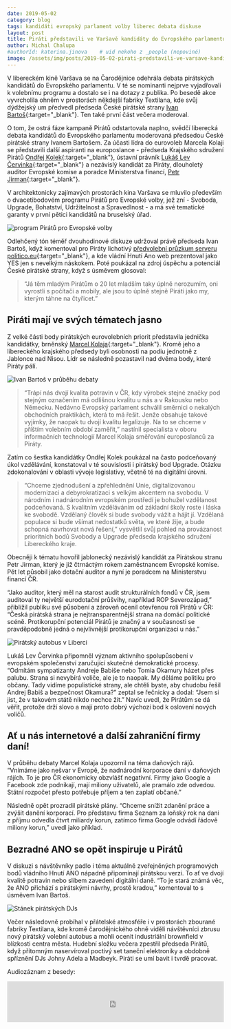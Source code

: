 ```yaml
---
date: 2019-05-02
category: blog
tags: kandidáti evropský parlament volby liberec debata diskuse
layout: post
title: Piráti představili ve Varšavě kandidáty do Evropského parlamentu
author: Michal Chalupa
#authorId: katerina.jinova    # uid nekoho z _people (nepoviné)
image: /assets/img/posts/2019-05-02-pirati-predstavili-ve-varsave-kandidaty-do-evropskeho-parlamentu.jpg
---
```


V libereckém kině Varšava se na Čarodějnice odehrála debata pirátských kandidátů do Evropského parlamentu. V té se nominanti nejprve vyjadřovali k volebnímu programu a dostalo se i na dotazy z publika. Po besedě akce vyvrcholila ohněm v prostorách někdejší fabriky Textilana, kde svůj dýdžejský um předvedl předseda České pirátské strany [Ivan Bartoš](https://www.pirati.cz/lide/ivan-bartos/){:target="_blank"}. Ten také první část večera moderoval.

O tom, že ostrá fáze kampaně Pirátů odstartovala naplno, svědčí liberecká debata kandidátů do Evropského parlamentu moderovaná předsedou České pirátské strany Ivanem Bartošem. Za účasti lídra do eurovoleb Marcela Kolaji se představili další aspiranti na europoslance - předseda Krajského sdružení Pirátů [Ondřej Kolek](https://evropapotrebuje.cz/kandidati/ondrej-kolek/){:target="_blank"}, ústavní právník [Lukáš Lev Červinka](https://www.lukas-lev-cervinka.com/){:target="_blank"} a nezávislý kandidát za Piráty, dlouholetý auditor Evropské komise a poradce Ministerstva financí, [Petr Jirman](https://evropapotrebuje.cz/kandidati/petr-jirman/){:target="_blank"}.

V architektonicky zajímavých prostorách kina Varšava se mluvilo především o dvacetibodovém programu Pirátů pro Evropské volby, jež zní -  Svoboda, Upgrade, Bohatství, Udržitelnost a Spravedlnost - a má své tematické garanty v první pětici kandidátů na bruselský úřad.

![program Pirátů pro Evropské volby](/assets/img/posts/2019-05-02-pirati-predstavili-ve-varsave-kandidaty-do-evropskeho-parlamentu_2.jpg)

Odlehčený tón téměř dvouhodinové diskuze udržoval právě předseda Ivan Bartoš, když komentoval pro Piráty lichotivý [předvolební průzkum serveru politico.eu](https://www.politico.eu/2019-european-elections/czech-republic/){:target="_blank"}, a kde vládní Hnutí Ano web prezentoval jako YES jen s nevelkým náskokem. Poté poukázal na zdroj úspěchu a potenciál České pirátské strany, když s úsměvem glosoval: 

> “Já těm mladým Pirátům o 20 let mladším taky úplně nerozumím, oni vyrostli s počítači a mobily, ale jsou to úplně stejně Piráti jako my, kterým táhne na čtyřicet.”

## Piráti mají ve svých tématech jasno

Z velké části body pirátských eurovolebních priorit představila jednička kandidátky, brněnský [Marcel Kolaja](https://evropapotrebuje.cz/kandidati/marcel-kolaja/){:target="_blank"}. Kromě jeho a libereckého krajského předsedy byli osobnosti na podiu jednotně z Jablonce nad Nisou. Lídr se následně pozastavil nad dvěma body, které Piráty pálí. 

![Ivan Bartoš v průběhu debaty](/assets/img/posts/2019-05-02-pirati-predstavili-ve-varsave-kandidaty-do-evropskeho-parlamentu_3.jpg)

> “Trápí nás dvojí kvalita potravin v ČR, kdy výrobek stejné značky pod stejným označením má odlišnou kvalitu u nás a v Rakousku nebo Německu. Nedávno Evropský parlament schválil směrnici o nekalých obchodních praktikách, která to má řešit. Jenže obsahuje takové vyjímky, že naopak tu dvojí kvalitu legalizuje. Na to se chceme v příštím volebním období zaměřit,” nastínil specialista v oboru informačních technologií Marcel Kolaja směřování europoslanců za Piráty.

Zatím co šestka kandidátky Ondřej Kolek poukázal na často podceňovaný úkol vzdělávání, konstatoval v té souvislosti i pirátský bod Upgrade. Otázku zdokonalování v oblasti vývoje legislativy, včetně té na digitální úrovni.

> “Chceme zjednodušení a zpřehlednění Unie, digitalizovanou modernizaci a debyrokratizaci s velkým akcentem na svobodu. V národním i nadnárodním evropském prostředí je bohužel vzdělanost podceňovaná. S kvalitním vzděláváním od základní školy roste i láska ke svobodě. Vzdělaný člověk si bude svobody vážit a hájit jí. Vzdělaná populace si bude všímat nedostatků světa, ve které žije, a bude schopná navrhovat nová řešení,” vysvětlil svůj pohled na provázanost prioritních bodů Svobody a Upgrade předseda krajského sdružení Libereckého kraje.

Obecněji k tématu hovořil jablonecký nezávislý kandidát za Pirátskou stranu Petr Jirman, který je již čtrnáctým rokem zaměstnancem Evropské komise. Pět let působil jako dotační auditor a nyní je poradcem na Ministerstvu financí ČR. 

“Jako auditor, který měl na starost audit strukturálních fondů v ČR, jsem auditoval ty největší eurodotační průšvihy, například ROP Severozápad,” přiblížil publiku své působení a zároveň ocenil otevřenou roli Pirátů v ČR: “Česká pirátská strana je nejtransparentnější strana na domácí politické scéně. Protikorupční potenciál Pirátů je značný a v současnosti se pravděpodobně jedná o nejvlivnější protikorupční organizaci u nás.”

![Pirátský autobus v Liberci](/assets/img/posts/2019-05-02-pirati-predstavili-ve-varsave-kandidaty-do-evropskeho-parlamentu_4.jpg)

Lukáš Lev Červinka připomněl význam aktivního spolupůsobení v evropském společenství zaručující skutečné demokratické procesy.  “Odmítám sympatizanty Andreje Babiše nebo Tomia Okamury házet přes palubu. Strana si nevybírá voliče, ale je to naopak. My děláme politiku pro občany. Tady vidíme populistické strany, ale chtěli byste, aby chudobu řešil Andrej Babiš a bezpečnost Okamura?” zeptal se řečnicky a dodal: “Jsem si jist, že v takovém státě nikdo nechce žít.” Navíc uvedl, že Pirátům se dá věřit, protože drží slovo a mají proto dobrý výchozí bod k oslovení nových voličů.

## Ať u nás internetové a další zahraniční firmy daní!

V průběhu debaty Marcel Kolaja upozornil na téma daňových rájů. “Vnímáme jako nešvar v Evropě, že nadnárodní korporace daní v daňových rájích. To je pro ČR ekonomicky obzvlášť negativní. Firmy jako Google a Facebook zde podnikají, mají miliony uživatelů, ale pramálo zde odvedou. Státní rozpočet přesto potřebuje příjem a ten zaplatí občané.” 

Následně opět prozradil pirátské plány. “Chceme snížit zdanění práce a zvýšit danění korporací. Pro představu firma Seznam za loňský rok na dani z příjmu odvedla čtvrt miliardy korun, zatímco firma Google odvádí řádově miliony korun,” uvedl jako příklad.

## Bezradné ANO se opět inspiruje u Pirátů

V diskuzi s návštěvníky padlo i téma aktuálně zveřejněných programových bodů vládního Hnutí ANO nápadně připomínají pirátskou verzi. To ať ve dvojí kvalitě potravin nebo slibem zavedení digitální daně. “To je stará známá věc, že ANO přichází s pirátskými návrhy, prostě kradou,” komentoval to s úsměvem Ivan Bartoš. 

![Stánek pirátských DJs](/assets/img/posts/2019-05-02-pirati-predstavili-ve-varsave-kandidaty-do-evropskeho-parlamentu_5.jpg)

Večer následovně probíhal v přátelské atmosféře i v prostorách zbourané fabriky Textilana, kde kromě čarodějnického ohně viděli návštěvníci zbrusu nový pirátský volební autobus a mohli ocenit industriální brownfield v blízkosti centra města. Hudební složku večera zpestřil předseda Pirátů, když přítomným naservíroval poctivý set taneční elektroniky a obdobně spříznění DJs Johny Adela a Madbeyk. Piráti se umí bavit i tvrdě pracovat.

Audiozáznam z besedy:
<iframe scrolling="no" id="hearthis_at_track_3059522" width="100%" height="95" src="https://hearthis.at/embed/3059522/transparent/?hcolor=&color=&style=2&block_size=2&block_space=1&background=0&waveform=1&cover=1&autoplay=0&css=" frameborder="0" allowtransparency allow="autoplay"><p>Listen to <a href="https://hearthis.at/madbeyk-von-bq/debata-ep-liberec-2019/" target="_blank">Debata s pirátskými kandidáty do Evropského Parlamentu - Liberec - Kino Varšava - 30.4.2019</a> <span>by</span><a href="https://hearthis.at/madbeyk-von-bq/" target="_blank" >Madbeyk Von BQ</a> <span>on</span> <a href="https://hearthis.at/" target="_blank">hearthis.at</a></p></iframe>
